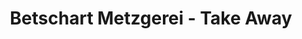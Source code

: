 ---
title: "Betschart Metzgerei - Take Away"
url: /eschenbach-sg/betschart-metzgerei-take-away/
shop: Metzgerei
---